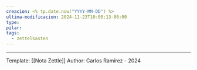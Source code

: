 ```yaml
---
creacion: <% tp.date.now("YYYY-MM-DD") %>
ultima-modificacion: 2024-11-23T10:00:13-06:00
type: 
pilar: 
tags:
  - zettelkasten
---
```



---
Template: [[Nota Zettle]]
Author: Carlos Ramírez - 2024
